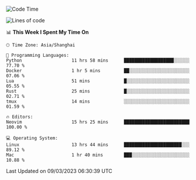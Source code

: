 <!--START_SECTION:waka-->
![Code Time](http://img.shields.io/badge/Code%20Time-1%2C193%20hrs%2054%20mins-blue)

![Lines of code](https://img.shields.io/badge/From%20Hello%20World%20I%27ve%20Written-64.8%20thousand%20lines%20of%20code-blue)

📊 **This Week I Spent My Time On** 

```text
🕑︎ Time Zone: Asia/Shanghai

💬 Programming Languages: 
Python                   11 hrs 58 mins      ███████████████████░░░░░░   77.70 % 
Docker                   1 hr 5 mins         ██░░░░░░░░░░░░░░░░░░░░░░░   07.06 % 
Lua                      51 mins             █░░░░░░░░░░░░░░░░░░░░░░░░   05.55 % 
Rust                     25 mins             █░░░░░░░░░░░░░░░░░░░░░░░░   02.71 % 
tmux                     14 mins             ░░░░░░░░░░░░░░░░░░░░░░░░░   01.59 % 

🔥 Editors: 
Neovim                   15 hrs 25 mins      █████████████████████████   100.00 % 

💻 Operating System: 
Linux                    13 hrs 44 mins      ██████████████████████░░░   89.12 % 
Mac                      1 hr 40 mins        ███░░░░░░░░░░░░░░░░░░░░░░   10.88 % 
```


 Last Updated on 09/03/2023 06:30:39 UTC
<!--END_SECTION:waka-->
